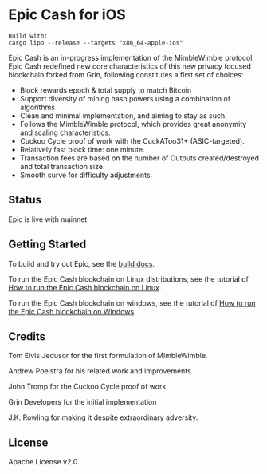 # Epic Cash   for iOS


```
Build with: 
cargo lipo --release --targets "x86_64-apple-ios"
```



Epic Cash is an in-progress implementation of the MimbleWimble protocol. Epic Cash redefined new core characteristics of this new privacy focused blockchain forked from Grin, following constitutes a first set of choices:

  * Block rewards epoch & total supply to match Bitcoin
  * Support diversity of mining hash powers using a combination of algorithms
  * Clean and minimal implementation, and aiming to stay as such.
  * Follows the MimbleWimble protocol, which provides great anonymity and scaling characteristics.
  * Cuckoo Cycle proof of work with the CuckAToo31+ (ASIC-targeted).
  * Relatively fast block time: one minute.
  * Transaction fees are based on the number of Outputs created/destroyed and total transaction size.
  * Smooth curve for difficulty adjustments.

## Status

Epic is live with mainnet.

## Getting Started

To build and try out Epic, see the [build docs](doc/build.md).

To run the Epic Cash blockchain on Linux distributions, see the tutorial of [How to run the Epic Cash blockchain on Linux](doc/running.org).

To run the Epic Cash blockchain on windows, see the tutorial of [How to run the Epic Cash blockchain on Windows](doc/windows.org).

## Credits

Tom Elvis Jedusor for the first formulation of MimbleWimble.

Andrew Poelstra for his related work and improvements.

John Tromp for the Cuckoo Cycle proof of work.

Grin Developers for the initial implementation

J.K. Rowling for making it despite extraordinary adversity.

## License

Apache License v2.0.
